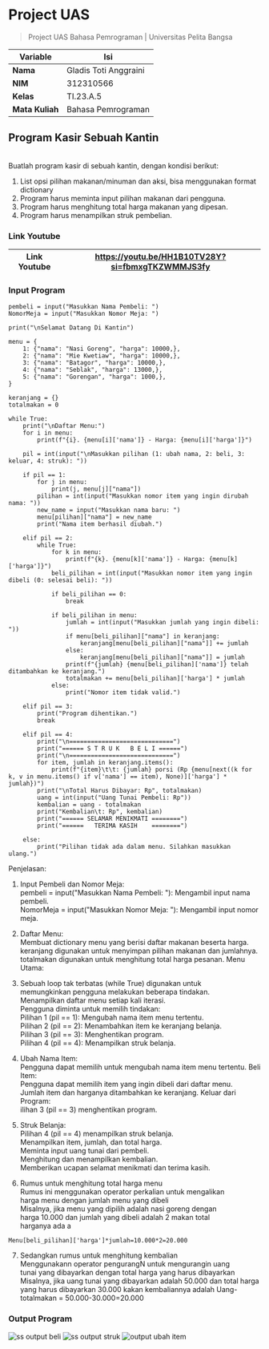# Project UAS
>Project UAS Bahasa Pemrograman | Universitas Pelita Bangsa

| Variable | Isi |
| -------- | --- |
| **Nama** | Gladis Toti Anggraini |
| **NIM** | 312310566 |
| **Kelas** | TI.23.A.5 |
| **Mata Kuliah** | Bahasa Pemrograman |

## Program Kasir Sebuah Kantin 

</br>Buatlah program kasir di sebuah kantin, dengan kondisi berikut:
1. List opsi pilihan makanan/minuman dan aksi, bisa menggunakan
format dictionary
2. Program harus meminta input pilihan makanan dari pengguna.
3. Program harus menghitung total harga makanan yang dipesan.
4. Program harus menampilkan struk pembelian.

### Link Youtube

| Link Youtube| https://youtu.be/HH1B10TV28Y?si=fbmxgTKZWMMJS3fy |
| --------    | --- |

### Input Program
``````
pembeli = input("Masukkan Nama Pembeli: ")
NomorMeja = input("Masukkan Nomor Meja: ")

print("\nSelamat Datang Di Kantin")

menu = {
    1: {"nama": "Nasi Goreng", "harga": 10000,},
    2: {"nama": "Mie Kwetiaw", "harga": 10000,},
    3: {"nama": "Batagor", "harga": 10000,},
    4: {"nama": "Seblak", "harga": 13000,},
    5: {"nama": "Gorengan", "harga": 1000,},
}

keranjang = {}
totalmakan = 0

while True:
    print("\nDaftar Menu:")
    for i in menu:
        print(f"{i}. {menu[i]['nama']} - Harga: {menu[i]['harga']}")

    pil = int(input("\nMasukkan pilihan (1: ubah nama, 2: beli, 3: keluar, 4: struk): "))

    if pil == 1:
        for j in menu:
            print(j, menu[j]["nama"])
        pilihan = int(input("Masukkan nomor item yang ingin dirubah nama: "))
        new_name = input("Masukkan nama baru: ")
        menu[pilihan]["nama"] = new_name
        print("Nama item berhasil diubah.")

    elif pil == 2:
        while True:
            for k in menu:
                print(f"{k}. {menu[k]['nama']} - Harga: {menu[k]['harga']}")
            beli_pilihan = int(input("Masukkan nomor item yang ingin dibeli (0: selesai beli): "))
            
            if beli_pilihan == 0:
                break
                
            if beli_pilihan in menu:
                jumlah = int(input("Masukkan jumlah yang ingin dibeli: "))
                if menu[beli_pilihan]["nama"] in keranjang:
                    keranjang[menu[beli_pilihan]["nama"]] += jumlah
                else:
                    keranjang[menu[beli_pilihan]["nama"]] = jumlah
                print(f"{jumlah} {menu[beli_pilihan]['nama']} telah ditambahkan ke keranjang.")
                totalmakan += menu[beli_pilihan]['harga'] * jumlah
            else:
                print("Nomor item tidak valid.")

    elif pil == 3:
        print("Program dihentikan.")
        break

    elif pil == 4:
        print("\n=============================")
        print("====== S T R U K   B E L I ======")
        print("\n=============================")
        for item, jumlah in keranjang.items():
            print(f"{item}\t\t: {jumlah} porsi (Rp {menu[next((k for k, v in menu.items() if v['nama'] == item), None)]['harga'] * jumlah})")
        print("\nTotal Harus Dibayar: Rp", totalmakan)
        uang = int(input("Uang Tunai Pembeli: Rp"))
        kembalian = uang - totalmakan
        print("Kembalian\t: Rp", kembalian)
        print("====== SELAMAR MENIKMATI ========")
        print("======   TERIMA KASIH    ========")

    else:
        print("Pilihan tidak ada dalam menu. Silahkan masukkan ulang.")
``````
Penjelasan:
1. Input Pembeli dan Nomor Meja:
</br>pembeli = input("Masukkan Nama Pembeli: "): Mengambil input nama pembeli.
</br>NomorMeja = input("Masukkan Nomor Meja: "): Mengambil input nomor meja.

2. Daftar Menu:
</br>Membuat dictionary menu yang berisi daftar makanan beserta harga.
</br>keranjang digunakan untuk menyimpan pilihan makanan dan jumlahnya.
</br>totalmakan digunakan untuk menghitung total harga pesanan.
Menu Utama:

3. Sebuah loop tak terbatas (while True) digunakan untuk </br>memungkinkan pengguna melakukan beberapa tindakan.
</br>Menampilkan daftar menu setiap kali iterasi.
</br>Pengguna diminta untuk memilih tindakan:
</br>Pilihan 1 (pil == 1): Mengubah nama item menu tertentu.
</br>Pilihan 2 (pil == 2): Menambahkan item ke keranjang belanja.
</br>Pilihan 3 (pil == 3): Menghentikan program.
</br>Pilihan 4 (pil == 4): Menampilkan struk belanja.

4. Ubah Nama Item:
</br>Pengguna dapat memilih untuk mengubah nama item menu tertentu.
Beli Item:
</br>Pengguna dapat memilih item yang ingin dibeli dari daftar menu.
</br>Jumlah item dan harganya ditambahkan ke keranjang.
Keluar dari Program:
</br>ilihan 3 (pil == 3) menghentikan program.
5. Struk Belanja:
</br>Pilihan 4 (pil == 4) menampilkan struk belanja.
</br>Menampilkan item, jumlah, dan total harga.
</br>Meminta input uang tunai dari pembeli.
</br>Menghitung dan menampilkan kembalian.
</br>Memberikan ucapan selamat menikmati dan terima kasih.
6. Rumus untuk menghitung total harga menu 
</br>Rumus ini menggunakan operator perkalian untuk mengalikan </br>harga menu dengan jumlah menu yang dibeli 
</br>Misalnya, jika menu yang dipilih adalah nasi goreng dengan </br>harga 10.000 dan jumlah yang dibeli adalah 2 makan total </br>harganya ada a
``````
Menu[beli_pilihan]['harga']*jumlah=10.000*2=20.000
``````
7. Sedangkan rumus untuk menghitung kembalian 
</br>Menggunakann operator pengurangN untuk mengurangin uang </br>tunai yang dibayarkan dengan total harga yang harus dibayarkan 
</br>Misalnya, jika uang tunai yang dibayarkan adalah 50.000 dan total harga yang harus dibayarkan 30.000 kakan kembaliannya adalah 
Uang-totalmakan = 50.000-30.000=20.000

### Output Program
![ss output beli](https://github.com/Gladis32/ProjectUAS/assets/148181064/30a4cb29-fb69-4b88-98b6-12910958c984)
![ss output struk](https://github.com/Gladis32/ProjectUAS/assets/148181064/2fc0e262-f68f-4dc0-85d5-d5dc7ddc0083)
![output ubah item](https://github.com/Gladis32/ProjectUAS/assets/148181064/7293229c-729c-4642-9a26-2c2cbc2bd440)






